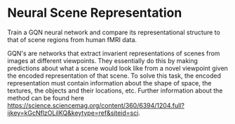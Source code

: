 # Neural Scene Representation
Train a GQN neural network and compare its representational structure to that of scene regions from human fMRI data.

GQN's are networks that extract invarient representations of scenes from images at different viewpoints. They essentially do this by making predictions about what a scene would look like from a novel viewpoint given the encoded representation of that scene. To solve this task, the encoded representation must contain information about the shape of space, the textures, the objects and their locations, etc. Further information about the method can be found here https://science.sciencemag.org/content/360/6394/1204.full?ijkey=kGcNflzOLiIKQ&keytype=ref&siteid=sci.
